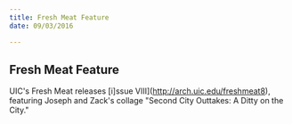 ```yaml
---
title: Fresh Meat Feature
date: 09/03/2016

---
```

## Fresh Meat Feature

UIC's Fresh Meat releases [i]ssue VIII](http://arch.uic.edu/freshmeat8), featuring Joseph and Zack's collage "Second City Outtakes: A Ditty on the City."